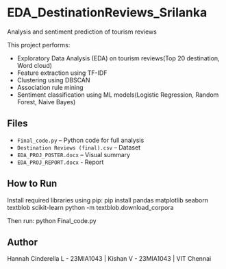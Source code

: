 # EDA_DestinationReviews_Srilanka
Analysis and sentiment prediction of tourism reviews

This project performs:
- Exploratory Data Analysis (EDA) on tourism reviews(Top 20 destination, Word cloud)
- Feature extraction using TF-IDF
- Clustering using DBSCAN
- Association rule mining 
- Sentiment classification using ML models(Logistic Regression, Random Forest, Naive Bayes)

## Files
- `Final_code.py` – Python code for full analysis
- `Destination Reviews (final).csv` – Dataset
- `EDA_PROJ_POSTER.docx` – Visual summary
- `EDA_PROJ_REPORT.docx` - Report

## How to Run
Install required libraries using pip:
pip install pandas matplotlib seaborn textblob scikit-learn python -m textblob.download_corpora

Then run:
python Final_code.py

## Author 
Hannah Cinderella L - 23MIA1043 | Kishan V - 23MIA1043 | VIT Chennai
